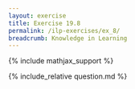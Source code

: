 ```yaml
---
layout: exercise
title: Exercise 19.8
permalink: /ilp-exercises/ex_8/
breadcrumb: Knowledge in Learning
---
```


{% include mathjax_support %}

<div><i class="arrow-up loader" data-chapter="ilp-exercises" data-exercise="ex_8" data-rating="0"></i></div>
{% include_relative question.md %}
